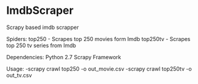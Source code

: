# ImdbScraper
Scrapy based imdb scrapper


Spiders:
  top250    - Scrapes top 250 movies form Imdb 
  top250tv  - Scrapes top 250 tv series from Imdb
 

Dependencies:
  Python 2.7
  Scrapy Framework


Usage:
 -scrapy crawl top250 -o out_movie.csv 
 -scrapy crawl top250tv -o out_tv.csv 
